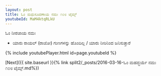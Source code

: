 ```yaml
---
layout: post
title: ಓಂ ಮಧುಸೂದಣಾಯ ನಮಃ ೧೦೮ ಟೈಮ್ಸ್
youtubeId: MaM4ktqRLkU
---
```

 
 
 ಓಂ ನೀರಜಾಯ ನಮಃ  
 
 -  ಯಾರು ರಾಯಲ್ (ರಾಜೋ) ಗುಣಗಳನ್ನು ಹೊಂದಿಲ್ಲ / ಯಾರು ನೀರಿನಿಂದ ಜನಿಸುತ್ತಾರೆ 
 
  
 
  
 
 
 
 
 
 


{% include youtubePlayer.html id=page.youtubeId %}
 
[Next]({{ site.baseurl }}{% link  split2/_posts/2016-03-16-ಓಂ ಮಹದ್ಧರ್ಯೆ ನಮಃ ೧೦೮ ಟೈಮ್ಸ್.md%})
 
